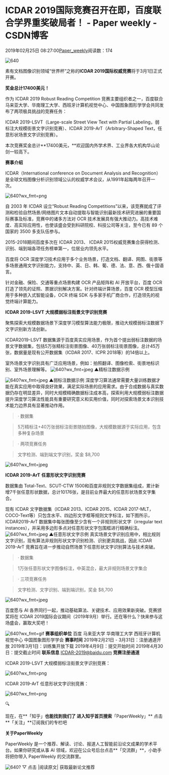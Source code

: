 
# ICDAR 2019国际竞赛召开在即，百度联合学界重奖破局者！ - Paper weekly - CSDN博客


2019年02月25日 08:27:00[Paper_weekly](https://me.csdn.net/c9Yv2cf9I06K2A9E)阅读数：174


![640](https://ss.csdn.net/p?https://mmbiz.qpic.cn/mmbiz_gif/VBcD02jFhgm9RFr5icmiaj0bibJxUeIGdAFHNM4G6PJEiccw293RuVnOiadQ4zcdibdJa5FFfn0ZMgpbKib4AAKD8dm2w/640)

素有文档图像识别领域“世界杯”之称的**ICDAR 2019国际权威竞赛**将于3月1日正式开赛。

**奖金总计17400美元！**

作为 ICDAR 2019 Robust Reading Competition 竞赛主要组织者之一，百度联合马来亚大学、华南理工大学、西班牙计算机视觉中心、中国图象图形学学会共同发布了两项极具挑战的竞赛任务：

ICDAR 2019-LSVT（Large-scale Street View Text with Partial Labeling，弱标注大规模街景文字识别竞赛）、ICDAR 2019-ArT（Arbitrary-Shaped Text，任意形状场景文字识别竞赛）。

本次竞赛奖金总计**17400美元，**欢迎国内外学术界、工业界各大机构华山论剑一较高下。

**赛事介绍**

ICDAR（International conference on Document Analysis and Recognition）是全球文档图像分析识别领域公认的权威学术会议，从1991年起每两年召开一次。

![640?wx_fmt=png](https://ss.csdn.net/p?https://mmbiz.qpic.cn/mmbiz_png/TQX7ER5HdB0FADvQKjk4sT6HJQpAIzhxW4zzqaF2uLJNqtia2lXUGOElwCroILvfALaVnibca3hA2V6JcRE6jsOg/640?wx_fmt=png)

自 2003 年 ICDAR 设立“Robust Reading Competitions”以来，该竞赛就成了评测和检验自然场景/网络图片文本自动提取与智能识别最新技术研究进展的重要国际赛事及标准，竞赛中的诸多方法对 OCR 技术发展具有强大推动力。高技术难度、高实际应用性，也使该盛会受到科研院校、科技公司等关注，至今已有 89 个国家的 3500 多支队伍参与。

2015-2018期间百度多次在 ICDAR 2013、 ICDAR 2015权威竞赛集合获得检测、识别、端到端各项任务榜单第一，位居业内领先水平。

百度将 OCR 深度学习技术应用于多个业务场景，打造文档、翻译、网图、街景等多场景通用文字识别能力，支持中、英、日、韩、葡、德、法、意、西、俄十国语言。

针对金融、保险、交通等重点场景构建 OCR 产品矩阵和 AI 开放平台，百度 OCR 打造了领先的证照、票据识别解决方案。针对终端计算场景，百度 OCR 模型压缩用于多种嵌入式智能设备，OCR 终端 SDK 与多家手机厂商合作，打造领先的视觉终端计算能力。

**ICDAR 2019-LSVT**
**大规模弱标注街景文字识别竞赛**

聚焦探索大规模数据场景下深度学习模型算法能力极限，推动大规模弱标注数据下文字识别新方法创新。

ICDAR2019-LSVT 数据集源于百度真实应用场景，作为首个提出弱标注数据的场景文字数据集，包括5万张精标注街景图像、40万张弱标注街景图像，总计45万张，数据量是现有公开数据集（ICDAR 2017、ICPR 2018等）的14倍以上。

室外场景文字识别具有广泛应用场景，例如：拍照翻译、图像检索、街景地标识别、室外场景理解等。
![640?wx_fmt=jpeg](https://ss.csdn.net/p?https://mmbiz.qpic.cn/mmbiz_jpg/TQX7ER5HdB0FADvQKjk4sT6HJQpAIzhxc9nIooKsUm8G7upqDE9yXyWzibxr9qKTAUHcUBnxDV5ibXlVPxRfLicgQ/640?wx_fmt=jpeg)
▲精标注数据示例

![640?wx_fmt=jpeg](https://ss.csdn.net/p?https://mmbiz.qpic.cn/mmbiz_jpg/TQX7ER5HdB0FADvQKjk4sT6HJQpAIzhxNOziciasIcSpVlZ5iczYGd3uH6V3ZDO0sgfr5vLNvassWZU7cZCw2AXVw/640?wx_fmt=jpeg)
▲弱标注数据示例
深度学习算法通常需要大量训练数据才能在真实应用中取得良好效果，满足实际场景的应用需求。由于合成数据与真实数据仍存在明显差异，同时大规模精确数据标注成本高，探索利用大规模弱标注数据提升深度学习算法性能具有重要研究意义和实用价值，同时对探索场景文本识别技术能力边界具有显著推动作用。

> · 数据集

> 5万精标注+40万张弱标注街景随拍图像，大规模数据源于实际应用，包含多种复杂场景

> · 两项竞赛任务

> 文字检测、端到端文字识别，奖金 $8,700

![640?wx_fmt=jpeg](https://ss.csdn.net/p?https://mmbiz.qpic.cn/mmbiz_jpg/TQX7ER5HdB2jSy7DQzDJJz55S8TymRBgCWTRXWicB7TibjwfpIMjfvOx6kXib1ZOm37aicQMT2yp2kZicII1QNYwVvQ/640?wx_fmt=jpeg)

**ICDAR 2019-ArT**
**任意形状文字识别竞赛**

数据集由 Total-Text、SCUT-CTW 1500和百度非规则文字数据集组成，累计新增7千张任意形状数据，总计10176张，是目前业界最大的任意形状场景文字集合。

现有 ICDAR 文字数据集（ICDAR 2013、ICDAR 2015、ICDAR 2017-MLT，COCO-Text等）只包含水平、四边形文字框等规则文字标注，如下图所示，ICDAR2019-ArT 数据集中每张图像至少含有一个非规则形状文字（irregular text instances），并采用多边形多点对任意形状文字包围框进行精确标注。
![640?wx_fmt=jpeg](https://ss.csdn.net/p?https://mmbiz.qpic.cn/mmbiz_jpg/TQX7ER5HdB0FADvQKjk4sT6HJQpAIzhxNF0TXVaSF6OrDQwU6PicqVAtW2Obe0BdEdlLuFUnJyYkh3l9sG5w7Iw/640?wx_fmt=jpeg)
▲任意形状文字示例
真实场景文字识别应用中，相比规则文字识别，现有算法非规则形状文字识别检测、识别更具挑战，因此 ICDAR 2019-ArT 竞赛旨在进一步推动自然场景下任意形状文字识别算法与技术突破。

> · 数据集

> 1万张任意形状文字图像标注，中英混合，最大非规则场景文字集合

> · 三项竞赛任务

> 文字检测、文字识别、端到端识别，奖金 $8,700

![640?wx_fmt=jpeg](https://ss.csdn.net/p?https://mmbiz.qpic.cn/mmbiz_jpg/TQX7ER5HdB2jSy7DQzDJJz55S8TymRBgOUqOTEJ7U7eDjRXtpRHuXwrII21gDPDTnlQib2ebUXJ8Py5G7aEzepw/640?wx_fmt=jpeg)

百度愿与 AI 各界同行一起，推动基础算法、关键技术、应用效果新突破。竞赛颁奖将在 ICDAR 2019国际会议期间（2019年9月）举行。还在等什么？快来参与这场盛会，赢取大奖吧！

![640?wx_fmt=gif](https://ss.csdn.net/p?https://mmbiz.qpic.cn/mmbiz_gif/TQX7ER5HdB29G49gjyyz3TqPUMUFGic3a0plr2wdMXW4QePT7ibR7hlDibuYq387Q0ebUib4oGpVoCibHwrBFJI8wrg/640?wx_fmt=gif)
**赛事组织单位**
百度
马来亚大学
华南理工大学
西班牙计算机视觉中心
中国图象图形学学会
**赛事时间**
2019年2月21日 - 3月31日：注册通道开放
2019年3月1日：训练集开放下载
2019年4月9日：提交开始时间
2019年4月30日：提交截止时间
**联系信息**
ICDAR-2019@baidu.com
**竞赛注册通道**

ICDAR 2019-LSVT 大规模弱标注街景文字识别竞赛：

![640?wx_fmt=png](https://ss.csdn.net/p?https://mmbiz.qpic.cn/mmbiz_png/TQX7ER5HdB0FADvQKjk4sT6HJQpAIzhxsAs9QibCca3RkacORxDrRibRLxxFzzz00g4tneKGP7JGibZhoo3owp6Nw/640?wx_fmt=png)

ICDAR 2019-ArT 任意形状文字识别竞赛：

![640?wx_fmt=png](https://ss.csdn.net/p?https://mmbiz.qpic.cn/mmbiz_png/TQX7ER5HdB0FADvQKjk4sT6HJQpAIzhxhOKM23gMxU4AtQdcWlrfKuiaomO1mHDzj8zJmA4y6enfuKETb7mQkNA/640?wx_fmt=png)

🔍

现在，在**「知乎」**也能找到我们了
进入知乎首页搜索**「PaperWeekly」**
点击**「关注」**订阅我们的专栏吧


**关于PaperWeekly**

PaperWeekly 是一个推荐、解读、讨论、报道人工智能前沿论文成果的学术平台。如果你研究或从事 AI 领域，欢迎在公众号后台点击**「交流群」**，小助手将把你带入 PaperWeekly 的交流群里。

![640?](https://ss.csdn.net/p?https://mmbiz.qpic.cn/mmbiz_gif/VBcD02jFhgkXb8A1kiafKxib8NXiaPMU8mQvRWVBtFNic4G5b5GDD7YdwrsCAicOc8kp5tdEOU3x7ufnleSbKkiaj5Dg/640?)
▽ 点击 |阅读原文| 获取最新论文推荐


